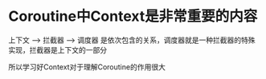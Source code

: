 # Coroutine中Context是非常重要的内容
上下文 --> 拦截器 --> 调度器
是依次包含的关系，调度器就是一种拦截器的特殊实现，拦截器是上下文的一部分

所以学习好Context对于理解Coroutine的作用很大 
